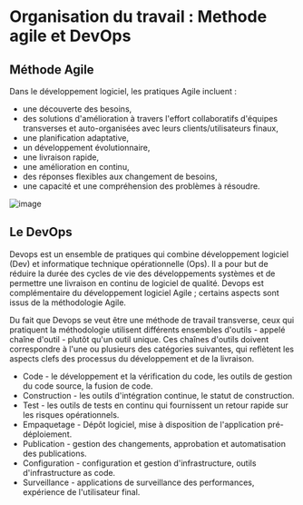 # Organisation du travail : Methode agile et DevOps

## Méthode Agile

Dans le développement logiciel, les pratiques Agile incluent :

- une découverte des besoins,
- des solutions d'amélioration à travers l'effort collaboratifs d'équipes transverses et auto-organisées avec leurs clients/utilisateurs finaux,
- une planification adaptative,
- un développement évolutionnaire,
- une livraison rapide,
- une amélioration en continu,
- des réponses flexibles aux changement de besoins,
- une capacité et une compréhension des problèmes à résoudre.

![image](https://github.com/Isyonir/Revisions_PSE/assets/143949453/2b840dc7-878e-4ff6-aa0d-a93232e1f2c2)


## Le DevOps

Devops est un ensemble de pratiques qui combine développement logiciel (Dev) et informatique technique opérationnelle (Ops). Il a pour but de réduire la durée des cycles 
de vie des développements systèmes et de permettre une livraison en continu de logiciel de qualité. Devops est complémentaire du développement logiciel Agile ; 
certains aspects sont issus de la méthodologie Agile.

Du fait que Devops se veut être une méthode de travail transverse, ceux qui pratiquent la méthodologie utilisent différents ensembles d'outils - appelé chaîne d'outil - 
plutôt qu'un outil unique. Ces chaînes d'outils doivent correspondre à l'une ou plusieurs des catégories suivantes, qui reflètent les aspects clefs des processus du 
développement et de la livraison.
- Code - le développement et la vérification du code, les outils de gestion du code source, la fusion de code.
- Construction - les outils d'intégration continue, le statut de construction.
- Test - les outils de tests en continu qui fournissent un retour rapide sur les risques opérationnels.
- Empaquetage - Dépôt logiciel, mise à disposition de l'application pré-déploiement.
- Publication - gestion des changements, approbation et automatisation des publications.
- Configuration - configuration et gestion d'infrastructure, outils d'infrastructure as code.
- Surveillance - applications de surveillance des performances, expérience de l'utilisateur final.
